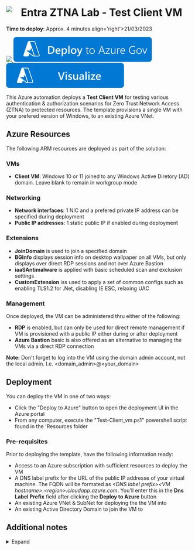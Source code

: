 # <img align="left" src="https://github.com/Rainier-MSFT/Entra_ZTNA_Lab/assets/6311098/47a893d3-e254-4a65-be16-176ae90be6e0" width=8%> Entra ZTNA Lab - Test Client VM

**Time to deploy**: Approx. 4 minutes align='right'>21/03/2023</p>

<a href="https://portal.azure.com/#create/Microsoft.Template/uri/https%3A%2F%2Fraw.githubusercontent.com%2FRainier-MSFT%2FEntra_ZTNA_Lab%2Fmain%2FTest-Client_vm%2Fazuredeploy.json" target="_blank">
<img src="https://aka.ms/deploytoazurebutton"/>
</a>
<a href="https://portal.azure.us/#create/Microsoft.Template/uri/https%3A%2F%2Fraw.githubusercontent.com%2FRainier-MSFT%2FEntra_ZTNA_Lab%2Fmain%2FTest-Client_vm%2Fazuredeploy.json" target="_blank">
<img src="images/deploytoazuregov.svg"/>
<a/>
<a href="http://armviz.io/#/?load=https%3A%2F%2Fraw.githubusercontent.com%2FRainier-MSFT%2FEntra_ZTNA_Lab%2Fmain%2FTest-Client_vm%2Fazuredeploy.json" target="_blank">
<img src="https://github.com/Rainier-MSFT/Entra_ZTNA_Lab/blob/main/Test-Client_vm/images/visualizebutton.svg"/>
</a><p>

This Azure automation deploys a **Test Client VM** for testing various authentication & authorization scenarios for Zero Trust Network Access (ZTNA) to protected resources. The template provisions a single VM with your prefered version of Windows, to an existing Azure VNet.

## Azure Resources
The following ARM resources are deployed as part of the solution:

### VMs
+ **Client VM**: Windows 10 or 11 joined to any Windows Active Diretory (AD) domain. Leave blank to remain in workgroup mode

### Networking
+ **Network interfaces**: 1 NIC and a prefered private IP address can be specified during deployment 
+ **Public IP addresses**: 1 static public IP if enabled during deployment

### Extensions
+ **JoinDomain** is used to join a specified domain
+ **BGInfo** displays session info on desktop wallpaper on all VMs, but only displays over direct RDP sessions and not over Azure Bastion
+ **iaaSAntimalware** is applied with basic scheduled scan and exclusion settings
+ **CustomExtension** iss used to apply a set of common configs such as enabling TLS1.2 for .Net, disabling IE ESC, relaxing UAC

### Management
Once deployed, the VM can be administered thru either of the following:

+ **RDP** is enabled, but can only be used for direct remote management if VM is provisioned with a public IP either during or after deployment
+ **Azure Bastion** basic is also offered as an alternative to managing the VMs via a direct RDP connection 

**Note:** Don't forget to log into the VM using the domain admin account, not the local admin. I.e. <domain_admin>@<your_domain>

## Deployment
You can deploy the VM in one of two ways:

+ Click the "Deploy to Azure" button to open the deployment UI in the Azure portal
+ From any computer, execute the "Test-Client_vm.ps1" powershell script found in the 'Resources folder

### Pre-requisites
Prior to deploying the template, have the following information ready:

+ Access to an Azure subscription with sufficient resources to deploy the VM
+ A DNS label prefix for the URL of the public IP addresse of your virtual machine. The FQDN will be formated as _\<DNS label prefix\>\<VM hostname\>.\<region\>.cloudapp.azure.com_. You'll enter this in the __Dns Label Prefix__ field after clicking the __Deploy to Azure__ button
+ An existing Azure VNet & SubNet for deploying the the VM into
+ An existing Active Directory Domain to join the VM to

## Additional notes
<details>
  <summary>Expand</summary>

<p><p>
<li> Guest OS configuration is executed using DSC & custom extensions thru CliConfig.ps1.zip & XConfigs.ps1 resources</li>
<li> A localadmin account is created on the VM, with the same password specified for the domain admin account during deployment
<li> Deployment outputs include VMs public IP address and FQDN, if enabled
<li> The default VM size for the VM in the deployment is Standard_B2s, but can be changed
<li> When the specified VM size is smaller than DS4_v2, the client VM deployment may take longer than expected, and then may appear to fail. The client VMs and extensions may or may not deploy successfully. This is due to an ongoing Azure client deployment bug, and only happens when the client VM size is smaller than DS4_v2.

</details>

